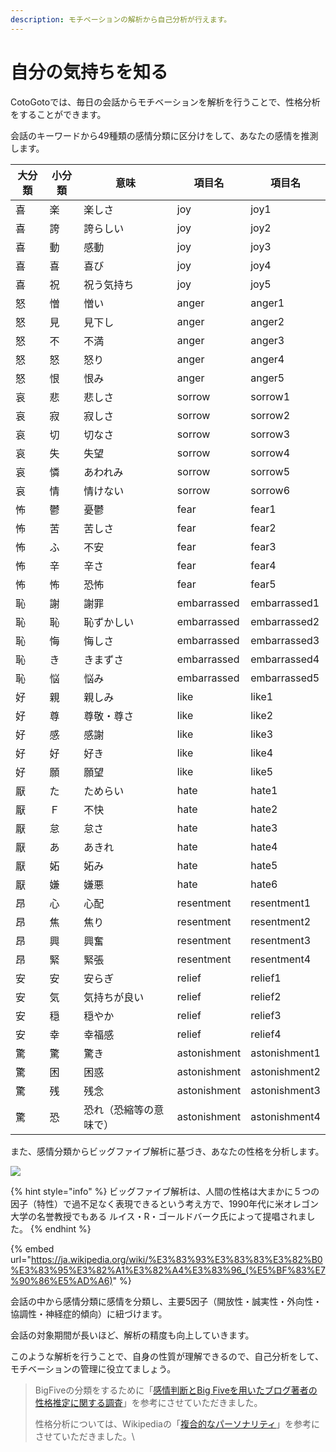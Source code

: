 ```yaml
---
description: モチベーションの解析から自己分析が行えます。
---
```


# 自分の気持ちを知る

CotoGotoでは、毎日の会話からモチベーションを解析を行うことで、性格分析をすることができます。

会話のキーワードから49種類の感情分類に区分けをして、あなたの感情を推測します。

<table><thead><tr><th>大分類</th><th>小分類</th><th>意味</th><th data-hidden>項目名</th><th data-hidden>項目名</th></tr></thead><tbody><tr><td>喜</td><td>楽</td><td>楽しさ</td><td>joy</td><td>joy1</td></tr><tr><td>喜</td><td>誇</td><td>誇らしい</td><td>joy</td><td>joy2</td></tr><tr><td>喜</td><td>動</td><td>感動</td><td>joy</td><td>joy3</td></tr><tr><td>喜</td><td>喜</td><td>喜び</td><td>joy</td><td>joy4</td></tr><tr><td>喜</td><td>祝</td><td>祝う気持ち</td><td>joy</td><td>joy5</td></tr><tr><td>怒</td><td>憎</td><td>憎い</td><td>anger</td><td>anger1</td></tr><tr><td>怒</td><td>見</td><td>見下し</td><td>anger</td><td>anger2</td></tr><tr><td>怒</td><td>不</td><td>不満</td><td>anger</td><td>anger3</td></tr><tr><td>怒</td><td>怒</td><td>怒り</td><td>anger</td><td>anger4</td></tr><tr><td>怒</td><td>恨</td><td>恨み</td><td>anger</td><td>anger5</td></tr><tr><td>哀</td><td>悲</td><td>悲しさ</td><td>sorrow</td><td>sorrow1</td></tr><tr><td>哀</td><td>寂</td><td>寂しさ</td><td>sorrow</td><td>sorrow2</td></tr><tr><td>哀</td><td>切</td><td>切なさ</td><td>sorrow</td><td>sorrow3</td></tr><tr><td>哀</td><td>失</td><td>失望</td><td>sorrow</td><td>sorrow4</td></tr><tr><td>哀</td><td>憐</td><td>あわれみ</td><td>sorrow</td><td>sorrow5</td></tr><tr><td>哀</td><td>情</td><td>情けない</td><td>sorrow</td><td>sorrow6</td></tr><tr><td>怖</td><td>鬱</td><td>憂鬱</td><td>fear</td><td>fear1</td></tr><tr><td>怖</td><td>苦</td><td>苦しさ</td><td>fear</td><td>fear2</td></tr><tr><td>怖</td><td>ふ</td><td>不安</td><td>fear</td><td>fear3</td></tr><tr><td>怖</td><td>辛</td><td>辛さ</td><td>fear</td><td>fear4</td></tr><tr><td>怖</td><td>怖</td><td>恐怖</td><td>fear</td><td>fear5</td></tr><tr><td>恥</td><td>謝</td><td>謝罪</td><td>embarrassed</td><td>embarrassed1</td></tr><tr><td>恥</td><td>恥</td><td>恥ずかしい</td><td>embarrassed</td><td>embarrassed2</td></tr><tr><td>恥</td><td>悔</td><td>悔しさ</td><td>embarrassed</td><td>embarrassed3</td></tr><tr><td>恥</td><td>き</td><td>きまずさ</td><td>embarrassed</td><td>embarrassed4</td></tr><tr><td>恥</td><td>悩</td><td>悩み</td><td>embarrassed</td><td>embarrassed5</td></tr><tr><td>好</td><td>親</td><td>親しみ</td><td>like</td><td>like1</td></tr><tr><td>好</td><td>尊</td><td>尊敬・尊さ</td><td>like</td><td>like2</td></tr><tr><td>好</td><td>感</td><td>感謝</td><td>like</td><td>like3</td></tr><tr><td>好</td><td>好</td><td>好き</td><td>like</td><td>like4</td></tr><tr><td>好</td><td>願</td><td>願望</td><td>like</td><td>like5</td></tr><tr><td>厭</td><td>た</td><td>ためらい</td><td>hate</td><td>hate1</td></tr><tr><td>厭</td><td>Ｆ</td><td>不快</td><td>hate</td><td>hate2</td></tr><tr><td>厭</td><td>怠</td><td>怠さ</td><td>hate</td><td>hate3</td></tr><tr><td>厭</td><td>あ</td><td>あきれ</td><td>hate</td><td>hate4</td></tr><tr><td>厭</td><td>妬</td><td>妬み</td><td>hate</td><td>hate5</td></tr><tr><td>厭</td><td>嫌</td><td>嫌悪</td><td>hate</td><td>hate6</td></tr><tr><td>昂</td><td>心</td><td>心配</td><td>resentment</td><td>resentment1</td></tr><tr><td>昂</td><td>焦</td><td>焦り</td><td>resentment</td><td>resentment2</td></tr><tr><td>昂</td><td>興</td><td>興奮</td><td>resentment</td><td>resentment3</td></tr><tr><td>昂</td><td>緊</td><td>緊張</td><td>resentment</td><td>resentment4</td></tr><tr><td>安</td><td>安</td><td>安らぎ</td><td>relief</td><td>relief1</td></tr><tr><td>安</td><td>気</td><td>気持ちが良い</td><td>relief</td><td>relief2</td></tr><tr><td>安</td><td>穏</td><td>穏やか</td><td>relief</td><td>relief3</td></tr><tr><td>安</td><td>幸</td><td>幸福感</td><td>relief</td><td>relief4</td></tr><tr><td>驚</td><td>驚</td><td>驚き</td><td>astonishment</td><td>astonishment1</td></tr><tr><td>驚</td><td>困</td><td>困惑</td><td>astonishment</td><td>astonishment2</td></tr><tr><td>驚</td><td>残</td><td>残念</td><td>astonishment</td><td>astonishment3</td></tr><tr><td>驚</td><td>恐</td><td>恐れ（恐縮等の意味で）</td><td>astonishment</td><td>astonishment4</td></tr></tbody></table>



また、感情分類からビッグファイブ解析に基づき、あなたの性格を分析します。

![](.gitbook/assets/493px-Wiki-grafik\_peats-de\_big\_five\_ENG.png)

{% hint style="info" %}
ビッグファイブ解析は、人間の性格は大まかに５つの因子（特性）で過不足なく表現できるという考え方で、1990年代に米オレゴン大学の名誉教授でもある ルイス・R・ゴールドバーク氏によって提唱されました。
{% endhint %}

{% embed url="https://ja.wikipedia.org/wiki/%E3%83%93%E3%83%83%E3%82%B0%E3%83%95%E3%82%A1%E3%82%A4%E3%83%96_(%E5%BF%83%E7%90%86%E5%AD%A6)" %}

会話の中から感情分類に感情を分類し、主要5因子（開放性・誠実性・外向性・協調性・神経症的傾向）に紐づけます。

会話の対象期間が長いほど、解析の精度も向上していきます。

このような解析を行うことで、自身の性質が理解できるので、自己分析をして、モチベーションの管理に役立てましょう。

> BigFiveの分類をするために「[感情判断とBig Fiveを用いたブログ著者の性格推定に関する調査](https://www.jstage.jst.go.jp/article/pjsai/JSAI2015/0/JSAI2015\_4J15/\_article/-char/ja/)」を参考にさせていただきました。
>
> 性格分析については、Wikipediaの「[複合的なパーソナリティ](https://ja.wikipedia.org/wiki/%E3%83%93%E3%83%83%E3%82%B0%E3%83%95%E3%82%A1%E3%82%A4%E3%83%96\_\(%E5%BF%83%E7%90%86%E5%AD%A6\))」を参考にさせていただきました。\
>
